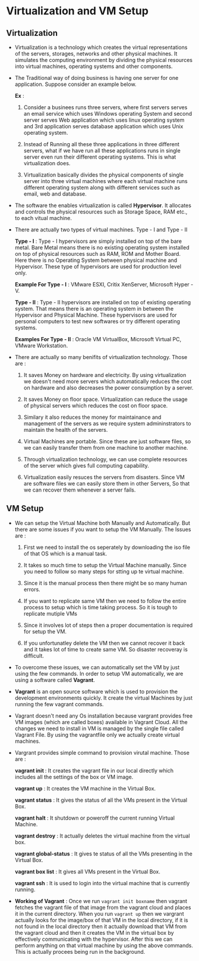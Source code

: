 # Virtualization and VM Setup 

## Virtualization

- Virtualization is a technology which creates the virtual representations of the servers, storages, networks and other physical machines. It simulates the computing environment by dividing the physical resources into virtual machines, operating systems and other components.

- The Traditional way of doing business is having one server for one application. Suppose consider an example below.

  **Ex** :

  1) Consider a businees runs three servers, where first servers serves an email service which uses Windows operating System and second server serves Web application which uses linux operating system and 3rd application serves database application which uses Unix operating system.

  2) Instead of Running all these three applications in three different servers, what if we have run all these applications runs in single server even run their different operating systems. This is what virtualization does. 

  3) Virtualization basically divides the physical components of single server into three virtual machines where each virtual machine runs different operating system along with different services such as email, web and database.

- The software the enables virtualization is called <b>Hypervisor</b>. It allocates and controls the physical resources such as Storage Space, RAM etc., to each vitual machine.

- There are actually two types of virtual machines. Type - I and Type - II

  **Type - I** : Type - I hypervisors are simply installed on top of the bare metal. Bare Metal means there is no existing operating system installed on top of physical resources such as RAM, ROM and Mother Board. Here there is no Operating System between physical machine and Hypervisor. These type of hypervisors are used for production level only.

  **Example For Type - I** : VMware ESXI, Critix XenServer, Microsoft Hyper -V.

  **Type - II** : Type - II hypervisors are installed on top of existing operating system. That means there is an operating system in between the Hypervisor and Physical Machine. These hypervisors are used for personal computers to test new softwares or try different operating systems.

  **Examples For Type - II** : Oracle VM VirtualBox, Microsoft Virtual PC, VMware Workstation.

- There are actually so many benifits of virtualization technology. Those are :

  1) It saves Money on hardware and electricity. By using virtualization we doesn't need more servers which automatically reduces the cost on hardware and also decreases the power consumption by a server.

  2) It saves Money on floor space. Virtualization can reduce the usage of physical servers which reduces the cost on floor space.

  3) Similary it also reduces the money  for maintainance and management of the servers as we require system admininstrators to maintain the health of the servers.

  4) Virtual Machines are portable. Since these are just software files, so we can easily transfer them from one machine to another machine.

  5) Through virtualization technology, we can use complete resources of the server which gives full computing capability.

  6) Virtualization easily resuces the servers from disasters. Since VM are software files we can easily store them in other Servers, So that we can recover them whenever a server fails.

## VM Setup

- We can setup the Virtual Machine both Manually and Automatically. But there are some issues if you want to setup the VM Manually. The Issues are :

  1) First we need to install the os seperately by downloading the iso file of that OS which is a manual task.

  2) It takes so much time to setup the Virtual Machine manually. Since you need to follow so many steps for stting up te virtual machine.

  3) Since it is the manual process then there might be so many human errors.

  4) If you want to replicate same VM then we need to follow the entire process to setup which is time taking process. So it is tough to replicate mutiple VMs

  5) Since it involves lot of steps then a proper documentation is required for setup the VM.

  6) If you unfortunatley delete the VM then we cannot recover it back and it takes lot of time to create same VM. So disaster recoveray is difficult. 

- To overcome these issues, we can automatically set the VM by just using the few commands. In order to setup VM automatically, we are using a software called <b>Vagrant</b>.

- <b>Vagrant</b> is an open source software which is used to provision the development environments quickly. It create the virtual Machines by just running the few vagrant commands.

- Vagrant doesn't need any Os installation because vargrant provides free VM images (which are called boxes) available in Vagrant Cloud. All the changes we need to install in VM is managed by the single file called Vagrant File. By using the vagrantfile only we actually create virtual machines.

- Vargrant provides simple command to provision virutal machine. Those are :

  **vagrant init <boxname>** : It creates the vagrant file in our local directly which includes all the settings of the box or VM image.

  **vagrant up** : It creates the VM machine in the Virtual Box.

  **vagrant status** : It gives the status of all the VMs present in the Virtual Box.

  **vagrant halt** : It shutdown or poweroff the current running Virtual Machine.

  **vagrant destroy** : It actually deletes the virtual machine from the virtual box.

  **vagrant global-status** : It gives te status of all the VMs presenting in the Virtual Box.

  **vagrant box list** : It gives all VMs present in the Virtual Box.

  **vagrant ssh** : It is used to login into the virtual machine that is currently running.

- **Working of Vagrant** : Once we run `vagrant init boxname` then vagrant fetches the vagrant file of that image from the vagrant cloud and places it in the current directory. When you run `vagrant up` then we vargrant actually looks for the image/box of that VM in the local directory, if it is not found in the local directory then it actually download that VM from the vagrant cloud and then it creates the VM in the virtual box by effectively communicating with the hypervisor. After this we can perform anything on that virtual machine by using the above commands. This is actually procees being run in the background.